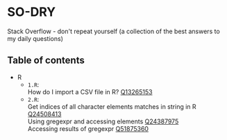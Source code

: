 # SO-DRY
Stack Overflow - don't repeat yourself (a collection of the best answers to my
daily questions)

## Table of contents
* R
    * `1.R`:  
      How do I import a CSV file in R?
      [Q13265153](https://stackoverflow.com/questions/13265153)
    * `2.R`:  
      Get indices of all character elements matches in string in R
      [Q24508413](https://stackoverflow.com/questions/24508413)  
      Using gregexpr and accessing elements
      [Q24387975](https://stackoverflow.com/questions/24387975)  
      Accessing results of gregexpr
      [Q51875360](https://stackoverflow.com/questions/51875360)

